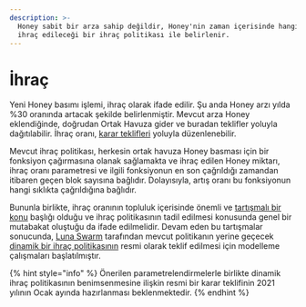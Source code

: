 ```yaml
---
description: >-
  Honey sabit bir arza sahip değildir, Honey'nin zaman içerisinde hangi oranda
  ihraç edileceği bir ihraç politikası ile belirlenir.
---
```


# İhraç

Yeni Honey basımı işlemi, ihraç olarak ifade edilir. Şu anda Honey arzı yılda %30 oranında artacak şekilde belirlenmiştir. Mevcut arza Honey eklendiğinde, doğrudan Ortak Havuza gider ve buradan teklifler yoluyla dağıtılabilir. İhraç oranı, [karar teklifleri](decisions.md) yoluyla düzenlenebilir.

Mevcut ihraç politikası, herkesin ortak havuza Honey basması için bir fonksiyon çağırmasına olanak sağlamakta ve ihraç edilen Honey miktarı, ihraç oranı parametresi ve ilgili fonksiyonun en son çağrıldığı zamandan itibaren geçen blok sayısına bağlıdır. Dolayısıyla, artış oranı bu fonksiyonun hangi sıklıkta çağrıldığına bağlıdır.

Bununla birlikte, ihraç oranının topluluk içerisinde önemli ve [tartışmalı bir konu](https://forum.1hive.org/t/discussion-honey-issuance-policy/231) başlığı olduğu ve ihraç politikasının tadil edilmesi konusunda genel bir mutabakat oluştuğu da ifade edilmelidir. Devam eden bu tartışmalar sonucunda, [Luna Swarm](../../community/swarms/luna.md) tarafından mevcut politikanın yerine geçecek [dinamik bir ihraç politikasının](honey-improvements.md) resmi olarak teklif edilmesi için modelleme çalışmaları başlatılmıştır.

{% hint style="info" %}
Önerilen parametrelendirmelerle birlikte dinamik ihraç politikasının benimsenmesine ilişkin resmi bir karar teklifinin 2021 yılının Ocak ayında hazırlanması beklenmektedir.
{% endhint %}

